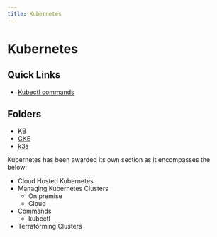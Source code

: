 ```yaml
---
title: Kubernetes
---
```


# Kubernetes

## Quick Links

* [Kubectl commands](kb/kubectl-commands-old.md)

## Folders

* [KB](kb/index.md)
* [GKE](gke/index.md)
* [k3s](k3s/index.md)



Kubernetes has been awarded its own section as it encompasses the below:

* Cloud Hosted Kubernetes
* Managing Kubernetes Clusters
    * On premise
    * Cloud
* Commands
    * kubectl
* Terraforming Clusters
